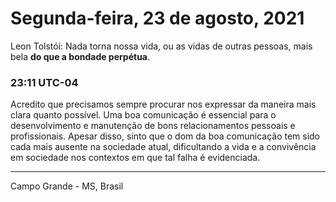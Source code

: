 # Segunda-feira, 23 de agosto, 2021

Leon Tolstói: Nada torna nossa vida, ou as vidas de outras pessoas, mais bela **do
que a bondade perpétua**.

### 23:11 UTC-04

Acredito que precisamos sempre procurar nos expressar da maneira mais clara quanto
possível. Uma boa comunicação é essencial para o desenvolvimento e manutenção de
bons relacionamentos pessoais e profissionais. Apesar disso, sinto que o dom da
boa comunicação tem sido cada mais ausente na sociedade atual, dificultando a vida
e a convivência em sociedade nos contextos em que tal falha é evidenciada.

---

Campo Grande - MS, Brasil
